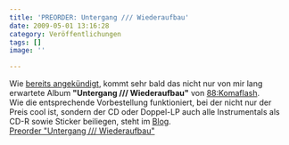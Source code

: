```yaml
---
title: 'PREORDER: Untergang /// Wiederaufbau'
date: 2009-05-01 13:16:28
category: Veröffentlichungen
tags: []
image: ''

---
```


Wie [bereits angekündigt](http://www.misantropolis.de/2009/04/zementgarten/), kommt sehr bald das nicht nur von mir lang erwartete Album **"Untergang /// Wiederaufbau"** von [88:Komaflash](http://myspace.com/88komaflash).  
Wie die entsprechende Vorbestellung funktioniert, bei der nicht nur der Preis cool ist, sondern der CD oder Doppel-LP auch alle Instrumentals als CD-R sowie Sticker beiliegen, steht im [Blog](http://blogs.myspace.com/index.cfm?fuseaction=blog.view&friendId=43449415&blogId=486235030).  
[Preorder "Untergang /// Wiederaufbau"](http://blogs.myspace.com/index.cfm?fuseaction=blog.view&friendId=43449415&blogId=486235030)
